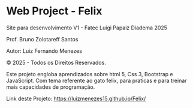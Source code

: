 # Web Project - Felix
Site para desenvolvimento V1 - Fatec Luigi Papaiz Diadema 2025




Prof. Bruno Zolotareff Santos 




Autor: Luiz Fernando Menezes


© 2025 - Todos os Direitos Reservados.


Este projeto engloba aprendizados sobre html 5, Css 3, Bootstrap e JavaScript. Com tema referente ao gato felix, para praticas e para treinar mais capacidades de programação. 

Link deste Projeto: https://luizmenezes15.github.io/Felix/
